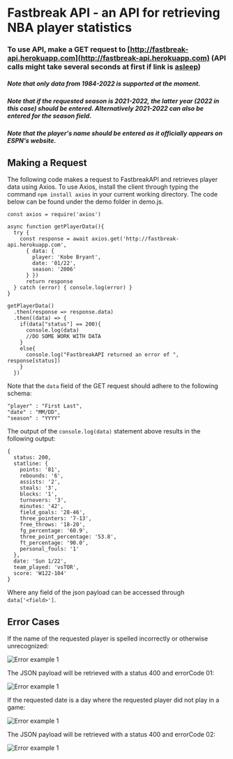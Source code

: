 # Fastbreak API - an API for retrieving NBA player statistics

### To use API, make a GET request to [http://fastbreak-api.herokuapp.com](http://fastbreak-api.herokuapp.com) (API calls might take several seconds at first if link is [asleep](https://devcenter.heroku.com/articles/dynos#dyno-sleeping))

##### Note that only data from 1984-2022 is supported at the moment.

##### Note that if the requested season is 2021-2022, the latter year (2022 in this case) should be entered. Alternatively 2021-2022 can also be entered for the season field. 

##### Note that the player's name should be entered as it officially appears on ESPN's website.

## Making a Request

The following code makes a request to FastbreakAPI and retrieves player data using Axios. To use Axios, install the client through typing the command ```npm install axios``` in your current working directory. The code below can be found under the demo folder in demo.js. 

```
const axios = require('axios')

async function getPlayerData(){
  try { 
    const response = await axios.get('http://fastbreak-api.herokuapp.com', 
      { data: { 
        player: 'Kobe Bryant',
        date: '01/22', 
        season: '2006' 
      } })
      return response
  } catch (error) { console.log(error) }
}

getPlayerData()
  .then(response => response.data)
  .then((data) => {
    if(data["status"] == 200){
      console.log(data)
      //DO SOME WORK WITH DATA
    }
    else{
      console.log("FastbreakAPI returned an error of ", response[status])
    }
  }) 
```

Note that the ```data``` field of the GET request should adhere to the following schema:

```
"player" : "First Last", 
"date" : "MM/DD",
"season" : "YYYY"
```



The output of the ```console.log(data)``` statement above results in the following output:
```
{
  status: 200,
  statline: {
    points: '81',
    rebounds: '6',
    assists: '2',
    steals: '3',
    blocks: '1',
    turnovers: '3',
    minutes: '42',
    field_goals: '28-46',
    three_pointers: '7-13',
    free_throws: '18-20',
    fg_percentage: '60.9',
    three_point_percentage: '53.8',
    ft_percentage: '90.0',
    personal_fouls: '1'
  },
  date: 'Sun 1/22',
  team_played: 'vsTOR',
  score: 'W122-104'
}
```

Where any field of the json payload can be accessed through ```data['<field>']```.

## Error Cases

If the name of the requested player is spelled incorrectly or otherwise unrecognized:

![Error example 1](https://i.imgur.com/6SlXQg1.png)

The JSON payload will be retrieved with a status 400 and errorCode 01:

![Error example 1](https://i.imgur.com/AzSoOMz.png)

If the requested date is a day where the requested player did not play in a game:

![Error example 1](https://i.imgur.com/1AKAqDq.png)

The JSON payload will be retrieved with a status 400 and errorCode 02:

![Error example 1](https://i.imgur.com/IwFAww5.png)

